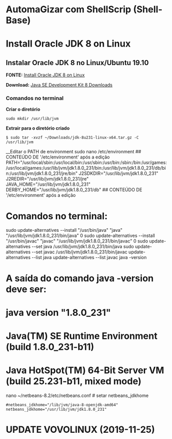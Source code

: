# AutomaGizar com ShellScrip (Shell-Base)

# Install Oracle JDK 8 on Linux
## Instalar Oracle JDK 8 no Linux/Ubuntu 19.10

__FONTE:__ [Install Oracle JDK 8 on Linux](https://www.javahelps.com/2015/03/install-oracle-jdk-in-ubuntu.html)

__Download:__ [Java SE Development Kit 8 Downloads](https://www.oracle.com/technetwork/java/javase/downloads/jdk8-downloads-2133151.html)

### Comandos no terminal

__Criar o diretório__ 
```
sudo mkdir /usr/lib/jvm
```

__Extrair para o diretório criado__
```
$ sudo tar -xvzf ~/Downloads/jdk-8u231-linux-x64.tar.gz -C /usr/lib/jvm
```

__Editar o PATH de environment
sudo nano /etc/environment
    ## CONTEÚDO DE '/etc/environment' após a edição
    PATH="/usr/local/sbin:/usr/local/bin:/usr/sbin:/usr/bin:/sbin:/bin:/usr/games:/usr/local/games:/usr/lib/jvm/jdk1.8.0_231/bin:/usr/lib/jvm/jdk1.8.0_231/db/bin:/usr/lib/jvm/jdk1.8.0_231/jre/bin"
    J2SDKDIR="/usr/lib/jvm/jdk1.8.0_231"
    J2REDIR="/usr/lib/jvm/jdk1.8.0_231/jre"
    JAVA_HOME="/usr/lib/jvm/jdk1.8.0_231"
    DERBY_HOME="/usr/lib/jvm/jdk1.8.0_231/db"
    ## CONTEÚDO DE '/etc/environment' após a edição

# Comandos no terminal:
sudo update-alternatives --install "/usr/bin/java" "java" "/usr/lib/jvm/jdk1.8.0_231/bin/java" 0
sudo update-alternatives --install "/usr/bin/javac" "javac" "/usr/lib/jvm/jdk1.8.0_231/bin/javac" 0
sudo update-alternatives --set java /usr/lib/jvm/jdk1.8.0_231/bin/java
sudo update-alternatives --set javac /usr/lib/jvm/jdk1.8.0_231/bin/javac
update-alternatives --list java
update-alternatives --list javac
java -version
# A saída do comando java -version deve ser:
# java version "1.8.0_231"
# Java(TM) SE Runtime Environment (build 1.8.0_231-b11)
# Java HotSpot(TM) 64-Bit Server VM (build 25.231-b11, mixed mode)

nano ~/netbeans-8.2/etc/netbeans.conf
    # setar netbeans_jdkhome

    #netbeans_jdkhome="/lib/jvm/java-8-openjdk-amd64"
    netbeans_jdkhome="/usr/lib/jvm/jdk1.8.0_231"

# UPDATE VOVOLINUX (2019-11-25)

